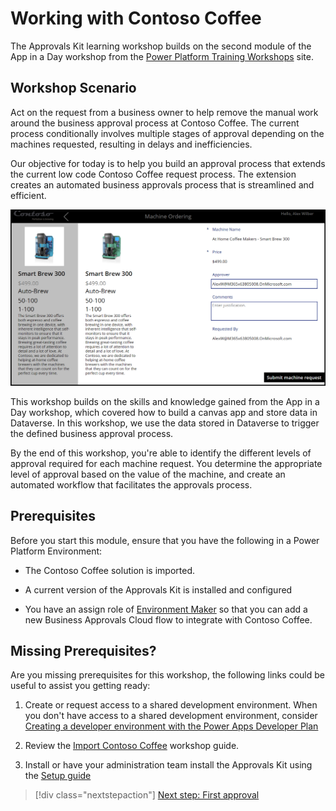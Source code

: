 
# Working with Contoso Coffee

The Approvals Kit learning workshop builds on the second module of the App in a Day workshop from the [Power Platform Training Workshops](https://powerplatform.microsoft.com/training-workshops/) site.

## Workshop Scenario

Act on the request from a business owner to help remove the manual work around the business approval process at Contoso Coffee. The current process conditionally involves multiple stages of approval depending on the machines requested, resulting in delays and inefficiencies.

Our objective for today is to help you build an approval process that extends the current low code Contoso Coffee request process. The extension creates an automated business approvals process that is streamlined and efficient.

  ![Screenshot of starting the Contoso Coffee Machine Ordering app](./media/contoso-coffee-submit-request.png)

This workshop builds on the skills and knowledge gained from the App in a Day workshop, which covered how to build a canvas app and store data in Dataverse. In this workshop, we use the data stored in Dataverse to trigger the defined business approval process.

By the end of this workshop, you're able to identify the different levels of approval required for each machine request. You determine the appropriate level of approval based on the value of the machine, and create an automated workflow that facilitates the approvals process.

## Prerequisites

Before you start this module, ensure that you have the following in a Power Platform Environment:

- The Contoso Coffee solution is imported.

- A current version of the Approvals Kit is installed and configured

- You have an assign role of [Environment Maker](/power-platform/admin/database-security#environments-with-a-dataverse-database) so that you can add a new Business Approvals Cloud flow to integrate with Contoso Coffee.

## Missing Prerequisites?

Are you missing prerequisites for this workshop, the following links could be useful to assist you getting ready:

1. Create or request access to a shared development environment. When you don't have access to a shared development environment, consider [Creating a developer environment with the Power Apps Developer Plan](/power-platform/developer/create-developer-environment)

1. Review the [Import Contoso Coffee](./import-contoso-coffee.md) workshop guide.

1. Install or have your administration team install the Approvals Kit using the [Setup guide](../../setup.md)

> [!div class="nextstepaction"]
> [Next step: First approval](./first-approval.md)